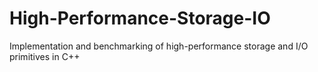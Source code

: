 # High-Performance-Storage-IO
Implementation and benchmarking of high-performance storage and I/O primitives in C++
